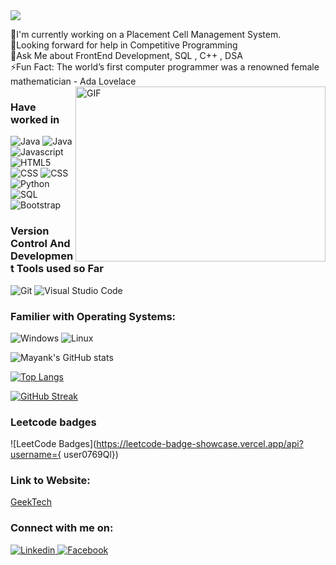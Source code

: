 <img src="https://github.com/mayank171/mayank171/blob/main/download%20(2).png?raw=true">



<p>
 📱I'm currently working on a Placement Cell Management System. <br>
 🤔Looking forward for help in Competitive Programming  <br>
 💬Ask Me about FrontEnd Development, SQL , C++ , DSA <br>
 ⚡Fun Fact: The world’s first computer programmer was a renowned female mathematician - Ada Lovelace
 <img align="right" alt="GIF" src="https://github.com/abhisheknaiidu/abhisheknaiidu/blob/master/code.gif?raw=true" width="400" height="280" />

</p>



### Have worked in 
<p>
  <img alt="Java" src="https://img.shields.io/badge/Cpp-blue?logo=cpp&logoColor=darkblue&style=flat" />
  <img alt="Java" src="https://img.shields.io/badge/Java-lightblue?logo=java&logoColor=red&style=flat" />
  <img alt="Javascript" src="https://img.shields.io/badge/Javascript-yellow?logo=javascript&logoColor=white&style=flat" />
  <img alt="HTML5" src="https://img.shields.io/badge/HTML-E34F26?logo=html5&logoColor=white&style=flat" />
  <img alt="CSS" src="https://img.shields.io/badge/CSS-61DAFB?logo=css3&logoColor=white&style=flat" />
  <img alt="CSS" src="https://img.shields.io/badge/Flask-0000?logo=flask&logoColor=white&style=flat" />
  <img alt="Python" src="https://img.shields.io/badge/Python-blue?logo=python&logoColor=white&style=flat" />
  <img alt="SQL" src="https://img.shields.io/badge/Sql-green?logo=microsoft+sql+server&logoColor=white&style=flat" />
 <img alt="Bootstrap" src="https://img.shields.io/badge/Bootstrap-purple?logo=bootstrap&logoColor=white&style=flat" />
  
</p>



### Version Control And Development Tools used so Far
<p>
  <img alt="Git" src="https://img.shields.io/badge/Git-F05032?logo=git&logoColor=white&style=flat" />
  <img alt="Visual Studio Code" src="https://img.shields.io/badge/Visual Studio Code-5C2D91?logo=visual+studio+code&logoColor=white&style=flat" />
</p>



### Familier with Operating Systems:
<p>
  <img alt="Windows" src="https://img.shields.io/badge/Windows-0078D6?logo=windows&logoColor=white&style=flat" />
  <img alt="Linux" src="https://img.shields.io/badge/Linux-DD4814?logo=linux&logoColor=white&style=flat" />
</p>


![Mayank's GitHub stats](https://github-readme-stats.vercel.app/api?username=mayank171&show_icons=true&theme=nightowl)


[![Top Langs](https://github-readme-stats.vercel.app/api/top-langs/?username=mayank171&theme=gotham)](https://github.com/mayank171/github-readme-stats)


[![GitHub Streak](https://github-readme-streak-stats.herokuapp.com/?user=mayank171)](https://git.io/streak-stats)


### Leetcode badges
![LeetCode Badges](https://leetcode-badge-showcase.vercel.app/api?username={
user0769Ql})


### Link to Website:
  <p><a href="https://geektech1717.blogspot.com/" target="_blank">GeekTech</a></p>



### Connect with me on:
<p>

 <a href="https://www.linkedin.com/in/mayank-mewar-586090173/">
  <img
    alt="Linkedin"
    src="https://img.shields.io/badge/linkedin-0077B5?logo=linkedin&logoColor=white&style=flat"
  />
  
  <a href="https://www.facebook.com/mayank.mewar.3/">
  <img
    alt="Facebook"
    src="https://img.shields.io/badge/facebook-blue?logo=facebook&logoColor=white&style=flat"
  /><br>
 </p>
  
  
  
